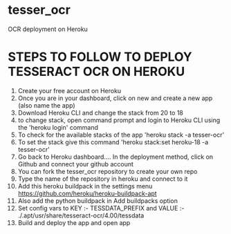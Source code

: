 # tesser_ocr
OCR deployment on Heroku 

# STEPS TO FOLLOW TO DEPLOY TESSERACT OCR ON HEROKU 
1. Create your free account on Heroku 
2. Once you are in your dashboard, click on new and create a new app (also name the app)
6. Download Heroku CLI and change the stack from 20 to 18 
7. to change stack, open command prompt and login to Heroku CLI using the 'heroku login' command 
8. To check for the available stacks of the app 'heroku stack -a tesser-ocr' 
9. To set the stack give this command 'heroku stack:set heroku-18 -a tesser-ocr'
10. Go back to Heroku dashboard.... In the deployment method, click on Github and connect your github account 
11. You can fork the tesser_ocr repository to create your own repo
12. Type the name of the repository in heroku and connect to it
13. Add this heroku buildpack in the settings menu https://github.com/heroku/heroku-buildpack-apt
14. Also add the python buildpack in Add buildpacks option 
15. Set config vars to  KEY :- TESSDATA_PREFIX and VALUE :- ./.apt/usr/share/tesseract-ocr/4.00/tessdata 
16. Build and deploy the app and open app
